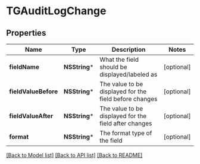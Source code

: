 # TGAuditLogChange

## Properties
Name | Type | Description | Notes
------------ | ------------- | ------------- | -------------
**fieldName** | **NSString*** | What the field should be displayed/labeled as | [optional] 
**fieldValueBefore** | **NSString*** | The value to be displayed for the field before changes | [optional] 
**fieldValueAfter** | **NSString*** | The value to be displayed for the field after changes | [optional] 
**format** | **NSString*** | The format type of the field | [optional] 

[[Back to Model list]](../README.md#documentation-for-models) [[Back to API list]](../README.md#documentation-for-api-endpoints) [[Back to README]](../README.md)


